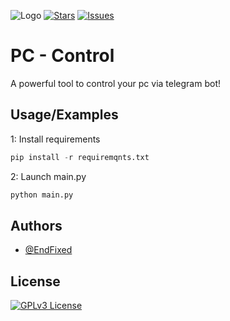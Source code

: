 ![Logo](hhttps://imgur.com/a/skC2Z54)
[![Stars](https://img.shields.io/github/stars/EndFixed/PC-Control.svg?style=flat-square&color=green)](https://github.com/EndFixed/PC-Control)
[![Issues](https://img.shields.io/github/issues/EndFixed/PC-Control?style=flat-square&color=green)](https://github.com/EndFixed/PC-Control/issues)


# PC - Control

A powerful tool to control your pc via telegram bot!

## Usage/Examples
1: Install requirements
```python
pip install -r requiremqnts.txt
```


2: Launch main.py
```python
python main.py
```


## Authors

- [@EndFixed](https://www.github.com/EndFixed)


## License
[![GPLv3 License](https://img.shields.io/badge/License-GPL%20v3-red.svg?style=flat-square)](https://opensource.org/license/gpl-3-0/)

